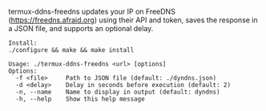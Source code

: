 termux-ddns-freedns updates your IP on FreeDNS (https://freedns.afraid.org) using their API and token, saves the response in a JSON file, and supports an optional delay.

```
Install:
./configure && make && make install
```

````
Usage: ./termux-ddns-freedns <url> [options]
Options:
  -f <file>     Path to JSON file (default: ./dyndns.json)
  -d <delay>    Delay in seconds before execution (default: 2)
  -n, --name    Name to display in output (default: dyndns)
  -h, --help    Show this help message
````
